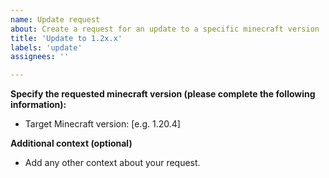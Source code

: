 ```yaml
---
name: Update request
about: Create a request for an update to a specific minecraft version
title: 'Update to 1.2x.x'
labels: 'update'
assignees: ''

---
```


**Specify the requested minecraft version (please complete the following information):**
 - Target Minecraft version: [e.g. 1.20.4]

**Additional context (optional)**
 - Add any other context about your request.
